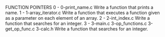 FUNCTION POINTERS
0 -  0-print_name.c Write a function that prints a name.
1 - 1-array_iterator.c Write a function that executes a function given as a parameter on each element of an array.
2 - 2-int_index.c Write a function that searches for an integer.
3 - 3-main.c
    3-op_functions.c
    3-get_op_func.c
    3-calc.h   Write a function that searches for an integer.
